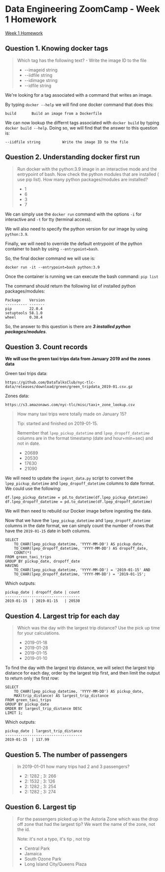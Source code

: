 # Data Engineering ZoomCamp - Week 1 Homework
[Week 1 Homework](https://github.com/DataTalksClub/data-engineering-zoomcamp/blob/main/cohorts/2023/week_1_docker_sql/homework.md)


## Question 1. Knowing docker tags
> Which tag has the following text? - Write the image ID to the file
>
> - --imageid string
> - --iidfile string
> - --idimage string
> - --idfile string

We're looking for a tag associated with a command that writes an image.

By typing `docker --help` we will find one docker command that does this:
```
build       Build an image from a Dockerfile
```

We can now lookup the differnt tags associated with `docker build` by typing `docker build --help`. Doing so, we will find that the answer to this question is:
```
--iidfile string          Write the image ID to the file
```


## Question 2. Understanding docker first run
> Run docker with the python:3.9 image in an interactive mode and the entrypoint of bash. Now check the python modules that are installed ( use pip list). How many python packages/modules are installed?
>
> - 1
> - 6
> - 3
> - 7

We can simply use the `docker run` command with the options `-i` for interactive and `-t` for tty (terminal access).

We will also need to specify the python version for our image by using `python:3.9`.

Finally, we will need to override the default entrypoint of the python container to bash by using `--entrypoint=bash`.

So, the final docker command we will use is:
```
docker run -it --entrypoint=bash python:3.9
```
Once the container is running we can execute the bash command: `pip list`

The command should return the following list of installed python packages/modules:
```
Package    Version
---------- -------
pip        22.0.4
setuptools 58.1.0
wheel      0.38.4
```
So, the answer to this question is there are **_3 installed python packages/modules_**.


## Question 3. Count records
**We will use the green taxi trips data from January 2019 and the zones data**

Green taxi trips data:
```
https://github.com/DataTalksClub/nyc-tlc-data/releases/download/green/green_tripdata_2019-01.csv.gz
```
Zones data:
```
https://s3.amazonaws.com/nyc-tlc/misc/taxi+_zone_lookup.csv
```
> How many taxi trips were totally made on January 15?
> 
> Tip: started and finished on 2019-01-15.
> 
> Remember that `lpep_pickup_datetime` and `lpep_dropoff_datetime` columns are in the format timestamp (date and hour+min+sec) and not in date.
> 
> - 20689
> - 20530
> - 17630
> - 21090

We will need to update the `ingest_data.py` script to convert the `lpep_pickup_datetime` and `lpep_dropoff_datetime` columns to date format. We could use the following:
```
df.lpep_pickup_datetime = pd.to_datetime(df.lpep_pickup_datetime)
df.lpep_dropoff_datetime = pd.to_datetime(df.lpep_dropoff_datetime)
```
We will then need to rebuild our Docker image before ingesting the data.

Now that we have the `lpep_pickup_datetime` and `lpep_dropoff_datetime` columns in the date format, we can simply count the number of rows that have the `2019-01-15` date in both columns.
```
SELECT
	TO_CHAR(lpep_pickup_datetime, 'YYYY-MM-DD') AS pickup_date,
	TO_CHAR(lpep_dropoff_datetime, 'YYYY-MM-DD') AS dropoff_date,
	COUNT(*)
FROM green_taxi_trips
GROUP BY pickup_date, dropoff_date
HAVING
	TO_CHAR(lpep_pickup_datetime, 'YYYY-MM-DD') = '2019-01-15' AND
	TO_CHAR(lpep_dropoff_datetime, 'YYYY-MM-DD') = '2019-01-15';
```
Which outputs:
```
pickup_date | dropoff_date | count
----------------------------------
2019-01-15  | 2019-01-15   | 20530
```


## Question 4. Largest trip for each day
> Which was the day with the largest trip distance? Use the pick up time for your calculations.
> 
> - 2019-01-18
> - 2019-01-28
> - 2019-01-15
> - 2019-01-10

To find the day with the largest trip distance, we will select the largest trip distance for each day, order by the largest trip first, and then limit the output to return only the first row:
```
SELECT
	TO_CHAR(lpep_pickup_datetime, 'YYYY-MM-DD') AS pickup_date,
	MAX(trip_distance) AS largest_trip_distance
FROM green_taxi_trips
GROUP BY pickup_date 
ORDER BY largest_trip_distance DESC
LIMIT 1;
```
Which outputs:
```
pickup_date | largest_trip_distance
-----------------------------------
2019-01-15  | 117.99
```

## Question 5. The number of passengers
> In 2019-01-01 how many trips had 2 and 3 passengers?
> 
> - 2: 1282 ; 3: 266
> - 2: 1532 ; 3: 126
> - 2: 1282 ; 3: 254
> - 2: 1282 ; 3: 274


## Question 6. Largest tip
> For the passengers picked up in the Astoria Zone which was the drop off zone that had the largest tip? We want the name of the zone, not the id.
> 
> Note: it's not a typo, it's tip , not trip
> 
> - Central Park
> - Jamaica
> - South Ozone Park
> - Long Island City/Queens Plaza


